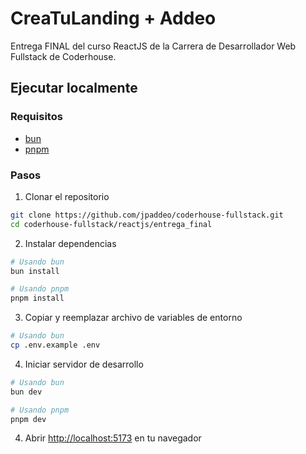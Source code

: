 # CreaTuLanding + Addeo

Entrega FINAL del curso ReactJS de la Carrera de Desarrollador Web Fullstack de Coderhouse.

## Ejecutar localmente

### Requisitos

- [bun](https://bun.sh)
- [pnpm](https://pnpm.io)

### Pasos

1. Clonar el repositorio

```bash
git clone https://github.com/jpaddeo/coderhouse-fullstack.git
cd coderhouse-fullstack/reactjs/entrega_final
```

2. Instalar dependencias

```bash
# Usando bun
bun install

# Usando pnpm
pnpm install
```

3. Copiar y reemplazar archivo de variables de entorno

```bash
# Usando bun
cp .env.example .env
```

4. Iniciar servidor de desarrollo

```bash
# Usando bun
bun dev

# Usando pnpm
pnpm dev
```

4. Abrir [http://localhost:5173](http://localhost:5173) en tu navegador
